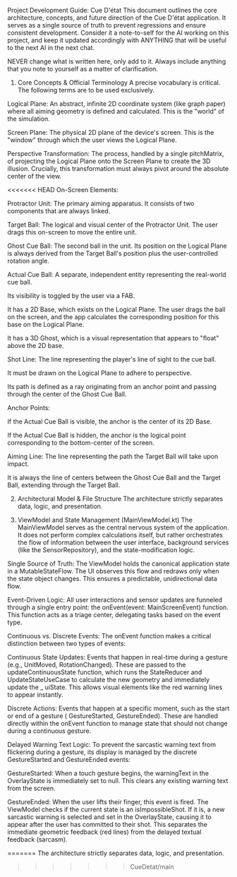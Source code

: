 Project Development Guide: Cue D'état
This document outlines the core architecture, concepts, and future direction of the Cue D'état
application. It serves as a single source of truth to prevent regressions and ensure consistent
development. Consider it a note-to-self for the AI working on this project, and keep it updated
accordingly with ANYTHING that will be useful to the next AI in the next chat.

NEVER change what is written here, only add to it. Always include anything that you note to yourself as a matter of clarification.

1. Core Concepts & Official Terminology
   A precise vocabulary is critical. The following terms are to be used exclusively.

Logical Plane: An abstract, infinite 2D coordinate system (like graph paper) where all aiming
geometry is defined and calculated. This is the "world" of the simulation.

Screen Plane: The physical 2D plane of the device's screen. This is the "window" through which
the user views the Logical Plane.

Perspective Transformation: The process, handled by a single pitchMatrix, of projecting the
Logical Plane onto the Screen Plane to create the 3D illusion. Crucially, this transformation must
always pivot around the absolute center of the view.

<<<<<<< HEAD
On-Screen Elements:

Protractor Unit: The primary aiming apparatus. It consists of two components that are
always linked.

Target Ball: The logical and visual center of the Protractor Unit. The user drags this
on-screen to move the entire unit.

Ghost Cue Ball: The second ball in the unit. Its position on the Logical Plane is
always derived from the Target Ball's position plus the user-controlled rotation angle.

Actual Cue Ball: A separate, independent entity representing the real-world cue ball.

Its visibility is toggled by the user via a FAB.

It has a 2D Base, which exists on the Logical Plane. The user drags the ball on the
screen, and the app calculates the corresponding position for this base on the Logical
Plane.

It has a 3D Ghost, which is a visual representation that appears to "float" above the 2D
base.

Shot Line: The line representing the player's line of sight to the cue ball.

It must be drawn on the Logical Plane to adhere to perspective.

Its path is defined as a ray originating from an anchor point and passing through the center
of the Ghost Cue Ball.

Anchor Points:

If the Actual Cue Ball is visible, the anchor is the center of its 2D Base.

If the Actual Cue Ball is hidden, the anchor is the logical point corresponding to the
bottom-center of the screen.

Aiming Line: The line representing the path the Target Ball will take upon impact.

It is always the line of centers between the Ghost Cue Ball and the Target Ball, extending
through the Target Ball.

2. Architectural Model & File Structure
   The architecture strictly separates data, logic, and presentation.

3. ViewModel and State Management (MainViewModel.kt)
   The MainViewModel serves as the central nervous system of the application. It does not perform
   complex calculations itself, but rather orchestrates the flow of information between the user
   interface, background services (like the SensorRepository), and the state-modification logic.

Single Source of Truth: The ViewModel holds the canonical application state in a
MutableStateFlow<OverlayState>. The UI observes this flow and redraws only when the state object
changes. This ensures a predictable, unidirectional data flow.

Event-Driven Logic: All user interactions and sensor updates are funneled through a single entry
point: the onEvent(event: MainScreenEvent) function. This function acts as a triage center,
delegating tasks based on the event type.

Continuous vs. Discrete Events: The onEvent function makes a critical distinction between two types
of events:

Continuous State Updates: Events that happen in real-time during a gesture (e.g., UnitMoved,
RotationChanged). These are passed to the updateContinuousState function, which runs the
StateReducer and UpdateStateUseCase to calculate the new geometry and immediately update the _
uiState. This allows visual elements like the red warning lines to appear instantly.

Discrete Actions: Events that happen at a specific moment, such as the start or end of a gesture (
GestureStarted, GestureEnded). These are handled directly within the onEvent function to manage
state that should not change during a continuous gesture.

Delayed Warning Text Logic: To prevent the sarcastic warning text from flickering during a gesture,
its display is managed by the discrete GestureStarted and GestureEnded events:

GestureStarted: When a touch gesture begins, the warningText in the OverlayState is immediately set
to null. This clears any existing warning text from the screen.

GestureEnded: When the user lifts their finger, this event is fired. The ViewModel checks if the
current state is an isImpossibleShot. If it is, a new sarcastic warning is selected and set in the
OverlayState, causing it to appear after the user has committed to their shot. This separates the
immediate geometric feedback (red lines) from the delayed textual feedback (sarcasm).

=======
The architecture strictly separates data, logic, and presentation.
> > > > > > > CueDetat/main
